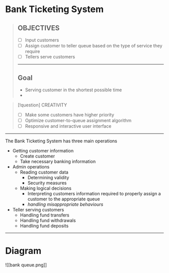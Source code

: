 # Bank Ticketing System

> ## OBJECTIVES
> - [ ] Input customers
> - [ ] Assign customer to teller queue based on the type of service they require
> - [ ] Tellers serve customers
> ---
> ## Goal
> - Serving customer in the shortest possible time
> - 

> [!question] CREATIVITY
> - [ ] Make some customers have higher priority
> - [ ] Optimize customer-to-queue assignment algorithm 
> - [ ] Responsive and interactive user interface

---
The Bank Ticketing System has three main operations
- Getting customer information
	- Create customer
	- Take necessary banking information
- Admin operations
	- Reading customer data
		- Determining validity
		- Security measures
	- Making logical decisions
		- Interpreting customers information required to properly assign a customer to the appropriate queue
		- *handling misappropriate behaviours*
- Teller serving customers 
	- Handling fund transfers
	- Handling fund withdrawals
	- Handling fund deposits

---
# Diagram
![[bank queue.png]]
